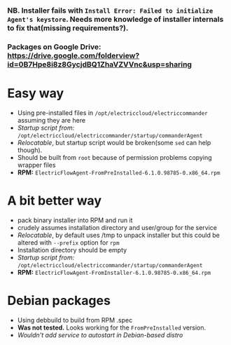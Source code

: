 ### NB. Installer fails with `Install Error: Failed to initialize Agent's keystore`. Needs more knowledge of installer internals to fix that(missing requirements?).

### Packages on Google Drive: https://drive.google.com/folderview?id=0B7Hpe8i8z8GycjdBQ1ZhaVZVVnc&usp=sharing

# Easy way 
  * Using pre-installed files in `/opt/electriccloud/electriccommander` assuming they are here
  * _Startup script from:_ `/opt/electriccloud/electriccommander/startup/commanderAgent`
  * _Relocatable_, but startup script would be broken(some `sed` can help though).
  * Should be built from `root` because of permission problems copying wrapper files
  * **RPM:** `ElectricFlowAgent-FromPreInstalled-6.1.0.98785-0.x86_64.rpm`

# A bit better way 
  * pack binary installer into RPM and run it
  * crudely assumes installation directory and user/group for the service
  * _Relocatable_, by default uses /tmp to unpack installer but this could be altered with `--prefix` option for `rpm`
  * Installation directory should be empty
  * _Startup script from:_ `/opt/electriccloud/electriccommander/startup/commanderAgent`
  * **RPM:** `ElectricFlowAgent-FromInstaller-6.1.0.98785-0.x86_64.rpm`

# Debian packages
  * Using debbuild to build from RPM .spec
  * **Was not tested.** Looks working for the `FromPreInstalled` version.
  * _Wouldn't add service to autostart in Debian-based distro_

